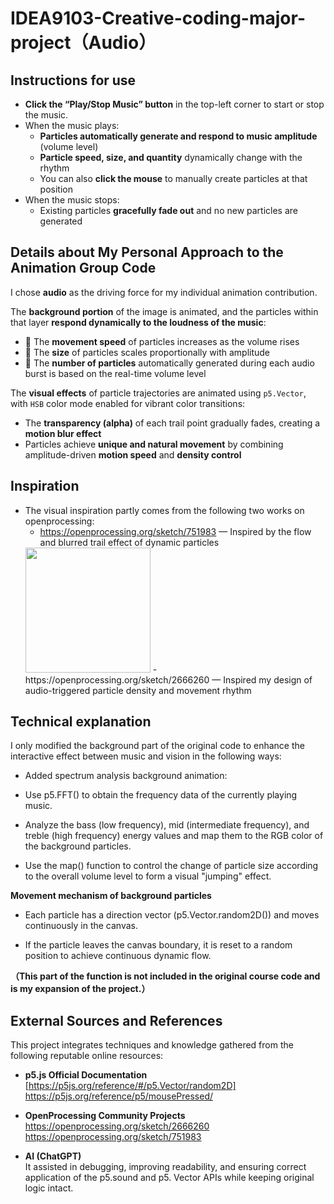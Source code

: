# IDEA9103-Creative-coding-major-project（Audio）

## Instructions for use
- **Click the “Play/Stop Music” button** in the top-left corner to start or stop the music.
- When the music plays:
  - **Particles automatically generate and respond to music amplitude** (volume level)
  - **Particle speed, size, and quantity** dynamically change with the rhythm
  - You can also **click the mouse** to manually create particles at that position
- When the music stops:
  - Existing particles **gracefully fade out** and no new particles are generated

## Details about My Personal Approach to the Animation Group Code

I chose **audio** as the driving force for my individual animation contribution.

The **background portion** of the image is animated, and the particles within that layer **respond dynamically to the loudness of the music**:

- 🎵 The **movement speed** of particles increases as the volume rises
- 🎵 The **size** of particles scales proportionally with amplitude
- 🎵 The **number of particles** automatically generated during each audio burst is based on the real-time volume level

The **visual effects** of particle trajectories are animated using `p5.Vector`, with `HSB` color mode enabled for vibrant color transitions:

- The **transparency (alpha)** of each trail point gradually fades, creating a **motion blur effect**
- Particles achieve **unique and natural movement** by combining amplitude-driven **motion speed** and **density control**

## Inspiration
- The visual inspiration partly comes from the following two works on openprocessing:
  - https://openprocessing.org/sketch/751983 — Inspired by the flow and blurred trail effect of dynamic particles
   <img src="assets/P1.jpeg" width="200px">
  - https://openprocessing.org/sketch/2666260 — Inspired my design of audio-triggered particle density and movement rhythm

## Technical explanation
I only modified the background part of the original code to enhance the interactive effect between music and vision in the following ways:

 - Added spectrum analysis background animation:

 - Use p5.FFT() to obtain the frequency data of the currently playing music.

  - Analyze the bass (low frequency), mid (intermediate frequency), and treble (high frequency) energy values ​​and map them to the RGB color of the background particles.

 - Use the map() function to control the change of particle size according to the overall volume level to form a visual "jumping" effect.

**Movement mechanism of background particles**

 - Each particle has a direction vector (p5.Vector.random2D()) and moves continuously in the canvas.

 - If the particle leaves the canvas boundary, it is reset to a random position to achieve continuous dynamic flow.

**（This part of the function is not included in the original course code and is my expansion of the project.）**

## External Sources and References

This project integrates techniques and knowledge gathered from the following reputable online resources:

- **p5.js Official Documentation**  
  [https://p5js.org/reference/#/p5.Vector/random2D]
   https://p5js.org/reference/p5/mousePressed/

- **OpenProcessing Community Projects**  
 https://openprocessing.org/sketch/2666260
 https://openprocessing.org/sketch/751983 


- **AI (ChatGPT)**  
It assisted in debugging, improving readability, and ensuring correct application of the p5.sound and p5. Vector APIs while keeping original logic intact.
